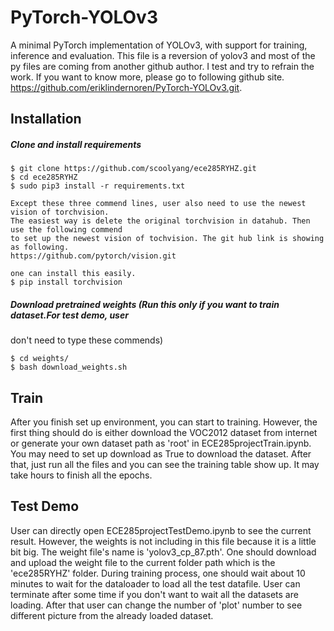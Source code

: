 # PyTorch-YOLOv3
A minimal PyTorch implementation of YOLOv3, with support for training, inference and evaluation. This file is a reversion of yolov3 and most of the py files are coming from another github author. I test and try to refrain the work. If you want to know more, please go to following github site. https://github.com/eriklindernoren/PyTorch-YOLOv3.git.

## Installation
##### Clone and install requirements
    $ git clone https://github.com/scoolyang/ece285RYHZ.git
    $ cd ece285RYHZ
    $ sudo pip3 install -r requirements.txt
    
    Except these three commend lines, user also need to use the newest vision of torchvision. 
    The easiest way is delete the original torchvision in datahub. Then use the following commend 
    to set up the newest vision of tochvision. The git hub link is showing as following.
    https://github.com/pytorch/vision.git
    
    one can install this easily.
    $ pip install torchvision

##### Download pretrained weights (Run this only if you want to train dataset.For test demo, user
don't need to type these commends)

    $ cd weights/
    $ bash download_weights.sh
    
## Train

After you finish set up environment, you can start to training. However, the first thing should do is either 
download the VOC2012 dataset from internet or generate your own dataset path as 'root' in ECE285projectTrain.ipynb. You may need to set up download as True to download the dataset. After that, just run all the files and you can see the training table show up. It may take hours to finish all the epochs.

## Test Demo

User can directly open ECE285projectTestDemo.ipynb to see the current result. However, the weights is not including in this file because it is a little bit big. The weight file's name is 'yolov3_cp_87.pth'. One should download and upload the weight file to the current folder path which is the 'ece285RYHZ' folder. During training process, one should wait about 10 minutes to wait for the dataloader to load all the test datafile. User can terminate after some time if you don't want to wait all the datasets are loading. After that user can change the number of 'plot' number to see different picture from the already loaded dataset.
    


